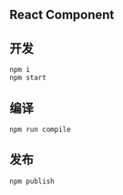 ## React Component 

## 开发
```
npm i
npm start
```

## 编译
```
npm run compile
```

## 发布
```
npm publish 
```